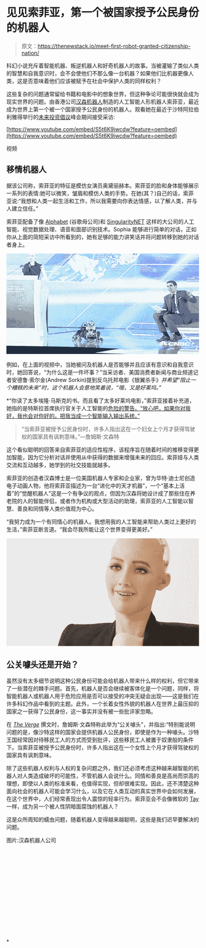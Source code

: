 # 见见索菲亚，第一个被国家授予公民身份的机器人

> 原文：<https://thenewstack.io/meet-first-robot-granted-citizenship-nation/>

科幻小说充斥着智能机器、叛逆机器人和好奇机器人的故事。当被灌输了类似人类的智慧和自我意识时，会不会使他们不那么像一台机器？如果他们比机器更像人类，这是否意味着他们应该被赋予在社会中保护人类的同样权利？

这些复杂的问题通常留给书籍和电影中的想象世界，但这种争论可能很快就会成为现实世界的问题。由香港公司[汉森机器人](http://www.hansonrobotics.com/)制造的人工智能人形机器人索菲亚，最近成为世界上第一个被一个国家授予公民身份的机器人。观看她在最近于沙特阿拉伯利雅得举行的[未来投资倡议](http://futureinvestmentinitiative.com/en/home)峰会期间接受采访:

[https://www.youtube.com/embed/S5t6K9iwcdw?feature=oembed](https://www.youtube.com/embed/S5t6K9iwcdw?feature=oembed)

视频

## 移情机器人

据该公司称，索菲亚的特征是模仿女演员奥黛丽赫本。索菲亚的脸和身体能够展示一系列的表情:她可以微笑，皱眉和模仿人类的手势。在她(其？)自己的话，索菲亚说:“我想和人类一起生活和工作，所以我需要向你表达情感，以了解人类，并与人建立信任。”

索菲亚配备了像 [Alphabet](https://abc.xyz/) (谷歌母公司)和 [SingularityNET](https://singularitynet.io/) 这样的大公司的人工智能、视觉数据处理、语音和面部识别技术。Sophia 能够进行简单的对话，正如你从上面的简短采访中所看到的，她有足够的能力讲笑话并将问题转移到她的对话者身上。

![](img/da24a1d218a5bd09ab7093428e590972.png)

例如，在上面的视频中，当她被问及机器人是否能够并且应该有意识和自我意识时，她回答说，“为什么这是一件坏事？”当采访者、美国消费者新闻与商业频道记者安德鲁·索尔金(Andrew Sorkin)提到反乌托邦电影《银翼杀手》[](https://en.wikipedia.org/wiki/Blade_Runner)*并希望“阻止一个糟糕的未来”时，这个机器人会意地笑着说，“哦，又是好莱坞。”*

 *“你读了太多埃隆·马斯克的书。而且看了太多好莱坞电影，”索菲亚接着补充道，她指的是特斯拉首席执行官关于人工智能的[危险的警告。“放心吧，如果你对我好，我也会对你好的。把我当成一个智能输入输出系统。”](https://www.theverge.com/2017/7/17/15980954/elon-musk-ai-regulation-existential-threat)

> “当索菲亚被授予公民身份时，许多人指出这在一个妇女上个月才获得驾驶权的国家具有讽刺意味。”—詹姆斯·文森特

这个看似聪明的回答来自索菲亚的适应性程序，该程序旨在随着时间的推移变得更加智能，因为它分析对话并使用从中获得的数据来增强未来的回应。索菲娅与人类交流和互动越多，她学到的社交技能就越多。

索菲亚的创造者汉森博士是一位美国机器人专家和企业家，曾为华特·迪士尼创造电子动画人物，他将索菲亚描述为一台“进化中的天才机器”，一个“基本上活着”的“觉醒机器人”这是一个有争议的观点，但因为汉森将她设计成了那些住在养老院的人的智能伴侣，或者作为机构或大型活动的助理，索菲亚的人工智能以智慧、善良和同情等人类价值观为中心。

“我努力成为一个有同情心的机器人。我想用我的人工智能来帮助人类过上更好的生活，”索菲亚断言道。“我会尽我所能让这个世界变得更美好。”

![](img/de965a52d47d0115b9c62cc379dd0bdf.png)

## 公关噱头还是开始？

虽然没有太多细节说明这种公民身份可能会给机器人带来什么样的权利，但它带来了一些潜在的棘手问题。首先，机器人是否会继续被客体化是一个问题，同样，将智能机器人或机器人用于危险应用是否可以接受的冲突无疑会出现——这是我们在许多科幻作品中看到的主题。此外，一个长着女性外貌的机器人在世界上最压抑的国家之一获得了公民身份，这一事实并没有被一些批评家忽略。

在 [*The Verge*](https://www.theverge.com/2017/10/30/16552006/robot-rights-citizenship-saudi-arabia-sophia) 撰文时，詹姆斯·文森特称此举为“公关噱头”，并指出:“特别能说明问题的是，像沙特这样的国家会提供机器人公民身份，即使是作为一种噱头。沙特王国经常因对待移民工人的方式而受到批评，这些移民工人被置于奴隶般的条件下。当索菲亚被授予公民身份时，许多人指出这在一个女性上个月才获得驾驶权的国家具有讽刺意味。

除了这些机器人权利与人权的复杂问题之外，我们还必须考虑这种越来越智能的机器人对人类造成破坏的可能性，不管机器人会说什么。同情和善良是高尚而崇高的理想，即使以人类的标准来看，也值得实现，但却很难实现。因此，还不清楚这种面向社会的机器人可能会学习什么，以及它在人类互动的真实世界中会如何发展，在这个世界中，人们经常表现出令人震惊的轻率行为。索菲亚会不会像微软的 [Tay](https://thenewstack.io/requiem-tay-reactions-microsofts-teenaged-ai-gone-bad/) 一样，成为另一个被人性阴暗面腐蚀的机器人？

这是众所周知的蠕虫问题，随着机器人变得越来越聪明，这些是我们迟早要解决的问题。

图片:汉森机器人公司

<svg xmlns:xlink="http://www.w3.org/1999/xlink" viewBox="0 0 68 31" version="1.1"><title>Group</title> <desc>Created with Sketch.</desc></svg>*